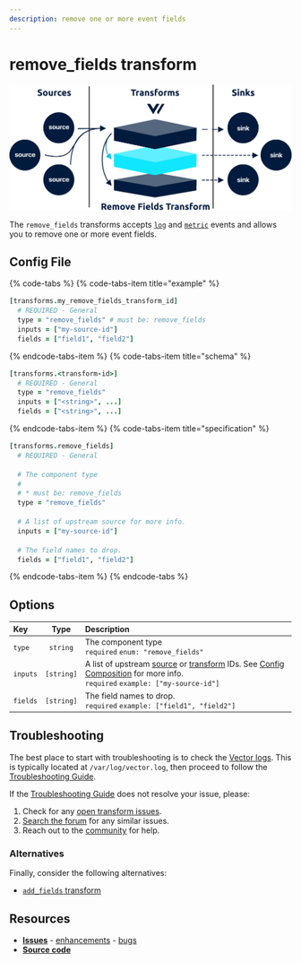 ```yaml
---
description: remove one or more event fields
---
```


<!---
!!!WARNING!!!!

This file is autogenerated! Please do not manually edit this file.
Instead, please modify the contents of `/.metadata.toml`.
-->


# remove_fields transform

![](../../../assets/remove_fields-transform.svg)


The `remove_fields` transforms accepts [`log`][docs.log_event] and [`metric`][docs.metric_event] events and allows you to remove one or more event fields.

## Config File

{% code-tabs %}
{% code-tabs-item title="example" %}
```coffeescript
[transforms.my_remove_fields_transform_id]
  # REQUIRED - General
  type = "remove_fields" # must be: remove_fields
  inputs = ["my-source-id"]
  fields = ["field1", "field2"]
```
{% endcode-tabs-item %}
{% code-tabs-item title="schema" %}
```coffeescript
[transforms.<transform-id>]
  # REQUIRED - General
  type = "remove_fields"
  inputs = ["<string>", ...]
  fields = ["<string>", ...]
```
{% endcode-tabs-item %}
{% code-tabs-item title="specification" %}
```coffeescript
[transforms.remove_fields]
  # REQUIRED - General

  # The component type
  #
  # * must be: remove_fields
  type = "remove_fields"

  # A list of upstream source for more info.
  inputs = ["my-source-id"]

  # The field names to drop.
  fields = ["field1", "field2"]
```
{% endcode-tabs-item %}
{% endcode-tabs %}

## Options

| Key  | Type  | Description |
| :--- | :---: | :---------- |
| `type` | `string` | The component type<br />`required` `enum: "remove_fields"` |
| `inputs` | `[string]` | A list of upstream [source][docs.sources] or [transform][docs.transforms] IDs. See [Config Composition][docs.config_composition] for more info.<br />`required` `example: ["my-source-id"]` |
| `fields` | `[string]` | The field names to drop.<br />`required` `example: ["field1", "field2"]` |







## Troubleshooting

The best place to start with troubleshooting is to check the
[Vector logs][docs.monitoring_logs]. This is typically located at
`/var/log/vector.log`, then proceed to follow the
[Troubleshooting Guide][docs.troubleshooting].

If the [Troubleshooting Guide][docs.troubleshooting] does not resolve your
issue, please:

1. Check for any [open transform issues](https://github.com/timberio/vector/issues?q=is%3Aopen+is%3Aissue+label%3A%22Transform%3A+remove_fields%22).
2. [Search the forum][url.search_forum] for any similar issues.
2. Reach out to the [community][url.community] for help.

### Alternatives

Finally, consider the following alternatives:

* [`add_fields` transform][docs.add_fields_transform]

## Resources

* [**Issues**](https://github.com/timberio/vector/issues?q=is%3Aopen+is%3Aissue+label%3A%22Transform%3A+remove_fields%22) - [enhancements](https://github.com/timberio/vector/issues?q=is%3Aopen+is%3Aissue+label%3A%22Transform%3A+remove_fields%22+label%3A%22Type%3A+Enhancement%22) - [bugs](https://github.com/timberio/vector/issues?q=is%3Aopen+is%3Aissue+label%3A%22Transform%3A+remove_fields%22+label%3A%22Type%3A+Bug%22)
* [**Source code**](https://github.com/timberio/vector/tree/master/src/transform/remove_fields.rs)


[docs.add_fields_transform]: ../../../usage/configuration/transforms/add_fields.md
[docs.config_composition]: ../../../usage/configuration/README.md#composition
[docs.log_event]: ../../../about/data-model.md#log
[docs.metric_event]: ../../../about/data-model.md#metric
[docs.monitoring_logs]: ../../../usage/administration/monitoring.md#logs
[docs.sources]: ../../../usage/configuration/sources
[docs.transforms]: ../../../usage/configuration/transforms
[docs.troubleshooting]: ../../../usage/guides/troubleshooting.md
[url.community]: https://vector.dev/community
[url.search_forum]: https://forum.vector.dev/search?expanded=true
